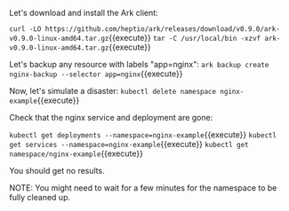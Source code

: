 Let's download and install the Ark client:

`curl -LO https://github.com/heptio/ark/releases/download/v0.9.0/ark-v0.9.0-linux-amd64.tar.gz`{{execute}}
`tar -C /usr/local/bin -xzvf ark-v0.9.0-linux-amd64.tar.gz`{{execute}}

Let's backup any resource with labels "app=nginx": `ark backup create nginx-backup --selector app=nginx`{{execute}}

Now, let's simulate a disaster: `kubectl delete namespace nginx-example`{{execute}}

Check that the nginx service and deployment are gone:

`kubectl get deployments --namespace=nginx-example`{{execute}}
`kubectl get services --namespace=nginx-example`{{execute}}
`kubectl get namespace/nginx-example`{{execute}}

You should get no results.

NOTE: You might need to wait for a few minutes for the namespace to be fully cleaned up.
